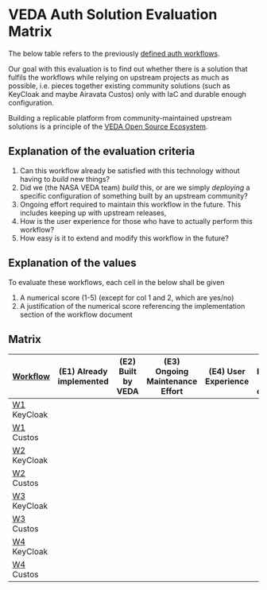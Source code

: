 # VEDA Auth Solution Evaluation Matrix

The below table refers to the previously [defined auth workflows](https://github.com/NASA-IMPACT/veda-auth-central/blob/main/docs/use-case-evaluation/workflows.md).

Our goal with this evaluation is to find out whether there is a solution that fulfils the workflows while relying on upstream projects as much as possible, 
i.e. pieces together existing community solutions (such as KeyCloak and maybe Airavata Custos) only with IaC and durable enough configuration.

Building a replicable platform from community-maintained upstream solutions is a principle of the [VEDA Open Source Ecosystem](https://docs.openveda.cloud/open-source-ecosystem/).


## Explanation of the evaluation criteria

1. Can this workflow already be satisfied with this technology without having to *build* new things?
2. Did we (the NASA VEDA team) *build* this, or are we simply *deploying* a specific configuration of something built by an upstream community?
3. Ongoing effort required to maintain this workflow in the future. This includes keeping up with upstream releases, 
4. How is the user experience for those who have to actually perform this workflow?
5. How easy is it to extend and modify this workflow in the future?


## Explanation of the values

To evaluate these workflows, each cell in the below shall be given

1. A numerical score (1-5) (except for col 1 and 2, which are yes/no)
2. A justification of the numerical score referencing the implementation section of the workflow document


## Matrix

| [Workflow](https://github.com/NASA-IMPACT/veda-auth-central/blob/main/docs/use-case-evaluation/workflows.md) | (E1) Already implemented | (E2) Built by VEDA | (E3) Ongoing Maintenance Effort | (E4) User Experience | (E5) Ease of future change | 
| - | - | - | - | - | - |
| [W1](https://github.com/NASA-IMPACT/veda-auth-central/blob/main/docs/use-case-evaluation/workflows.md#workflow-1-configuring-the-upstream-authentication-provider) KeyCloak |  |  |  |  |  |
| [W1](https://github.com/NASA-IMPACT/veda-auth-central/blob/main/docs/use-case-evaluation/workflows.md#workflow-1-configuring-the-upstream-authentication-provider) Custos |  |  |  |  |  |
| [W2](https://github.com/NASA-IMPACT/veda-auth-central/blob/main/docs/use-case-evaluation/workflows.md#workflow-2-provisioning-and-configuring-authentication-clients) KeyCloak | 
| [W2](https://github.com/NASA-IMPACT/veda-auth-central/blob/main/docs/use-case-evaluation/workflows.md#workflow-2-provisioning-and-configuring-authentication-clients) Custos | 
| [W3](https://github.com/NASA-IMPACT/veda-auth-central/blob/main/docs/use-case-evaluation/workflows.md#workflow-3-assigning-users-to-groups-via-a-ui) KeyCloak | 
| [W3](https://github.com/NASA-IMPACT/veda-auth-central/blob/main/docs/use-case-evaluation/workflows.md#workflow-3-assigning-users-to-groups-via-a-ui) Custos | 
| [W4](https://github.com/NASA-IMPACT/veda-auth-central/blob/main/docs/use-case-evaluation/workflows.md#workflow-4-expose-roles--capabilities-to-services) KeyCloak | 
| [W4](https://github.com/NASA-IMPACT/veda-auth-central/blob/main/docs/use-case-evaluation/workflows.md#workflow-4-expose-roles--capabilities-to-services) Custos | 
